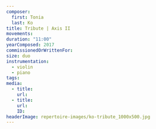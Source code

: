```yaml
---
composer:
  first: Tonia
  last: Ko
title: Tribute | Axis II
movements:
duration: "11:00"
yearComposed: 2017
commissionedOrWrittenFor:
size: duo
instrumentation:
  - violin
  - piano
tags:
media:
  - title:
    url:
  - title:
    url:
    ID:
headerImage: repertoire-images/ko-tribute_1000x500.jpg
---
```

